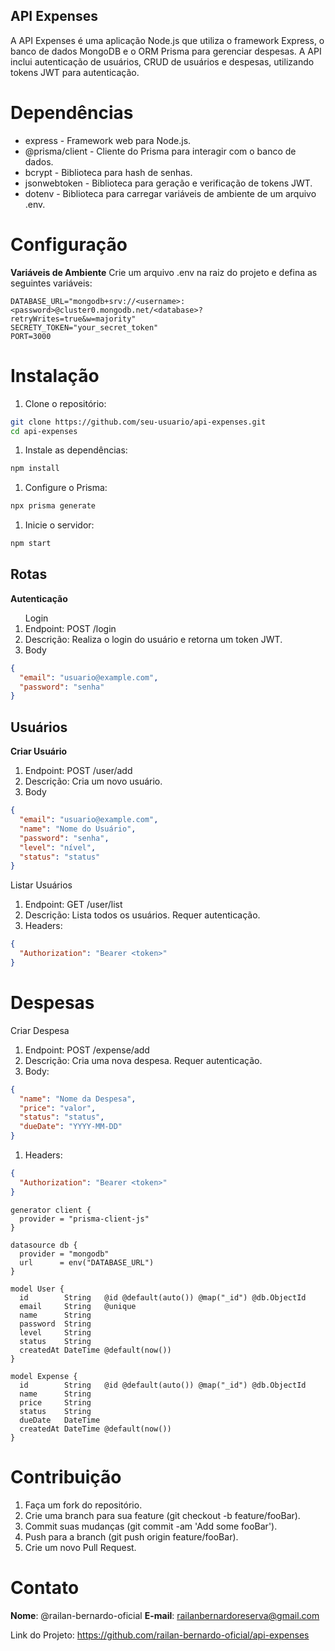 ## API Expenses

A API Expenses é uma aplicação Node.js que utiliza o framework Express, o banco de dados MongoDB e o ORM Prisma para gerenciar despesas. A API inclui autenticação de usuários, CRUD de usuários e despesas, utilizando tokens JWT para autenticação.

# Dependências

<ul>
    <li>express - Framework web para Node.js.</li>
    <li>@prisma/client - Cliente do Prisma para interagir com o banco de dados.</li>
    <li>bcrypt - Biblioteca para hash de senhas.</li>
    <li>jsonwebtoken - Biblioteca para geração e verificação de tokens JWT.</li>
    <li>dotenv - Biblioteca para carregar variáveis de ambiente de um arquivo .env.</li>
</ul>

# Configuração

<strong>Variáveis de Ambiente</strong>
Crie um arquivo .env na raiz do projeto e defina as seguintes variáveis:

```env
DATABASE_URL="mongodb+srv://<username>:<password>@cluster0.mongodb.net/<database>?retryWrites=true&w=majority"
SECRETY_TOKEN="your_secret_token"
PORT=3000
```

# Instalação

<ol>
  <li>Clone o repositório:</li>
</ol>

```bash
git clone https://github.com/seu-usuario/api-expenses.git
cd api-expenses
```
<ol>
  <li>Instale as dependências:</li>
</ol>

```bash
npm install
```

<ol>
  <li>Configure o Prisma:</li>
</ol>

```bash
npx prisma generate
```

<ol>
  <li>Inicie o servidor:</li>
</ol>

```bash
npm start
```

## Rotas

<strong>Autenticação</strong>
<ol>
<stron>Login</strong>
<li>Endpoint: POST /login</li>
<li>Descrição: Realiza o login do usuário e retorna um token JWT.</li>
<li>Body</li>
</ol>

```json
{
  "email": "usuario@example.com",
  "password": "senha"
}

```


## Usuários

<strong>Criar Usuário</strong>
<ol>
<li>Endpoint: POST /user/add</li>
<li>Descrição: Cria um novo usuário.</li>
<li>Body</li>
</ol>

```json
{
  "email": "usuario@example.com",
  "name": "Nome do Usuário",
  "password": "senha",
  "level": "nível",
  "status": "status"
}

```

<stron>Listar Usuários</strong>
<ol>
<li>Endpoint: GET /user/list</li>
<li>Descrição: Lista todos os usuários. Requer autenticação.</li>
<li>Headers:</li>
</ol>

```json
{
  "Authorization": "Bearer <token>"
}

```

# Despesas

<stron>Criar Despesa</strong>
<ol>
<li>Endpoint: POST /expense/add</li>
<li>Descrição: Cria uma nova despesa. Requer autenticação.</li>
<li>Body:</li>
</ol>

```json
{
  "name": "Nome da Despesa",
  "price": "valor",
  "status": "status",
  "dueDate": "YYYY-MM-DD"
}

```
<ol>
<li>Headers:</li>
</ol>

```json
{
  "Authorization": "Bearer <token>"
}

```

```prisma
generator client {
  provider = "prisma-client-js"
}

datasource db {
  provider = "mongodb"
  url      = env("DATABASE_URL")
}

model User {
  id        String   @id @default(auto()) @map("_id") @db.ObjectId
  email     String   @unique
  name      String
  password  String
  level     String
  status    String
  createdAt DateTime @default(now())
}

model Expense {
  id        String   @id @default(auto()) @map("_id") @db.ObjectId
  name      String   
  price     String
  status    String
  dueDate   DateTime
  createdAt DateTime @default(now())
}

```

# Contribuição

<ol>
<li>Faça um fork do repositório.</li>
<li>Crie uma branch para sua feature (git checkout -b feature/fooBar).</li>
<li>Commit suas mudanças (git commit -am 'Add some fooBar').</li>
<li>Push para a branch (git push origin feature/fooBar).</li>
<li>Crie um novo Pull Request.</li>
</ol>

# Contato
<strong>Nome</strong>: @railan-bernardo-oficial 
<strong>E-mail</strong>: railanbernardoreserva@gmail.com

Link do Projeto: <a href="https://github.com/railan-bernardo-oficial/api-expenses">https://github.com/railan-bernardo-oficial/api-expenses</a>